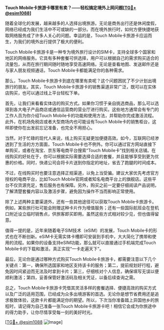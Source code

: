 **Touch Mobile卡旅游卡哪里有卖？——轻松搞定境外上网问题[[TG💪+ @esim1088](https://t.me/s/esim1088)]**

随着全球化的发展，越来越多的人选择出境旅游。无论是商务出行还是休闲度假，网络已经成为我们生活中不可或缺的一部分。而在境外旅行时，如何方便快捷地获取网络服务成了许多人关心的问题。幸运的是，Touch Mobile卡旅游卡应运而生，为我们的境外出行提供了极大的便利。

Touch Mobile卡旅游卡是一种专为境外旅行设计的SIM卡，支持全球多个国家和地区的网络服务。它具有多种套餐可供选择，用户可以根据自己的需求购买适合的流量包，从而在旅行期间随时随地享受高速网络。无论是查看地图、发送邮件还是与家人朋友视频通话，Touch Mobile卡都能满足你的各种需求。

那么，Touch Mobile卡旅游卡到底在哪里有卖呢？这个问题困扰了不少计划出境旅行的朋友。其实，Touch Mobile卡旅游卡的销售渠道非常广泛，既可以在实体店购买，也可以通过线上平台轻松下单。

首先，让我们来看看实体店的购买方式。如果你习惯于亲自挑选商品，那么可以选择到各大电子产品商店或通信运营商的营业厅进行购买。这些地方通常会有专门的工作人员为你介绍Touch Mobile卡的功能和使用方法，并帮助你完成激活流程。此外，在机场免税店或者大型商场内也可能设有Touch Mobile卡的销售柜台，这样即使你在出发前忘记准备，也完全不用担心。

当然，对于忙碌的现代人来说，线上购买无疑更加便捷高效。如今，互联网已经渗透到了生活的方方面面，Touch Mobile卡也不例外。你可以通过官方网站直接下单购买，或者在淘宝、京东等电商平台搜索“Touch Mobile卡”找到相关店铺。在线购买的好处在于，你可以根据实际需要选择合适的套餐，并且能够享受到更为优惠的价格。同时，快递公司会将卡片送到你指定的地址，省去了跑腿的时间成本。

不过，在线购买时也要注意选择正规渠道，以免上当受骗。建议大家优先考虑官方授权的电商平台，比如Touch Mobile官网或者知名电商平台上的旗舰店。这些平台不仅货源充足，售后服务也有保障。另外，购买之前一定要仔细阅读产品说明，了解清楚套餐内容以及激活步骤，避免因为操作不当而影响正常使用。

除了上述两种主要渠道外，还有一些其他途径可以获取Touch Mobile卡旅游卡。例如，某些旅行社可能会附赠这种卡片作为增值服务；还有一些国际航班会在登机口附近设立临时销售点，供旅客即买即用。虽然这些方式相对较少见，但也值得留意。

值得一提的是，近年来随着电子SIM技术（eSIM）的发展，Touch Mobile卡的形式也在不断创新。eSIM卡无需实体卡槽即可安装到手机中，大大简化了携带和使用的流程。如果你的设备支持eSIM功能，那么就可以直接通过手机端完成Touch Mobile卡的下载和激活，真正实现“一卡走遍天下”。

最后，无论你是通过哪种方式购买Touch Mobile卡旅游卡，都需要注意以下几个关键点：第一，确保所选国家和地区支持该卡的服务；第二，提前规划好行程，避免因时间紧迫而无法及时拿到卡片；第三，仔细核对个人信息，确保填写无误以便顺利激活；第四，妥善保管好激活码及相关凭证，以备后续查询之需。

总之，Touch Mobile卡旅游卡凭借其灵活多样的套餐选择、便捷高效的购买方式以及广泛的适用范围，已经成为众多出境游客的首选。无论你是想节省费用还是追求极致体验，这款卡片都能满足你的期望。所以，下次当你准备踏上异国他乡的旅程时，请记得为自己准备一张Touch Mobile卡旅游卡吧！相信它会成为你旅途中的得力助手，让你尽情享受每一刻的美好时光。

[[TG💪+ @esim1088](https://t.me/s/esim1088) ![Image](https://i.postimg.cc/4NQfJmqS/Snipaste-2025-05-13-00-14-12.png)]
